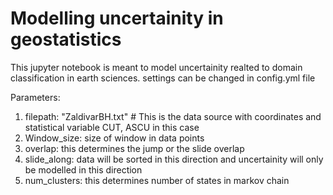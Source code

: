 # Modelling uncertainity in geostatistics
This jupyter notebook is meant to model uncertainity realted to domain classification in earth sciences. 
settings can be changed in config.yml file

Parameters: 

1) filepath: "ZaldivarBH.txt"    # This is the data source with coordinates and statistical variable CUT, ASCU in this case
2) Window_size: size of window in data points
3) overlap: this determines the jump or the slide overlap
4) slide_along: data will be sorted in this direction and uncertainity will only be modelled in this direction
5) num_clusters: this determines number of states in markov chain
